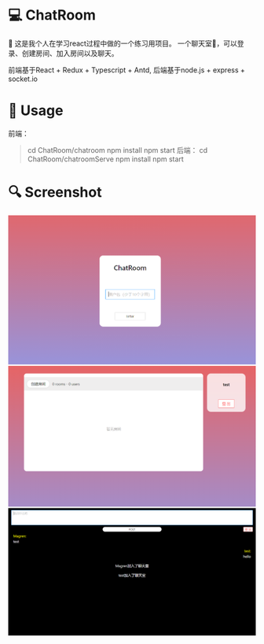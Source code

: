 # 💻 ChatRoom
👋 这是我个人在学习react过程中做的一个练习用项目。
一个聊天室💬，可以登录、创建房间、加入房间以及聊天。

前端基于React + Redux + Typescript + Antd,
后端基于node.js + express + socket.io

# 🔨 Usage
前端：
> cd ChatRoom/chatroom
> npm install
> npm start
后端：
> cd ChatRoom/chatroomServe
> npm install 
> npm start

# 🔍 Screenshot
![](./img/3.png)
![](./img/2.png)
![](./img/1.png)